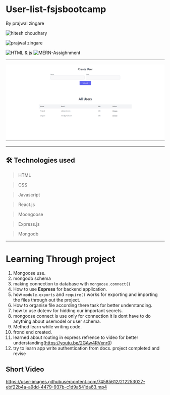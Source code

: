 # User-list-fsjsbootcamp

By prajwal zingare

 ![hitesh choudhary](https://img.shields.io/badge/Prajwal--Zingare-JS--Devloper-green)


![prajwal zingare](https://img.shields.io/badge/Full--fledge-JS--project-red)

![HTML & js](https://img.shields.io/badge/HTML-js-orange)
![MERN-Assighnment](https://img.shields.io/badge/MERN-Assighnment-orange)


---
![myproject](./userlist.png)

---
## 🛠 Technologies used

> HTML

> CSS

> Javascript

> React.js

> Moongoose

> Express.js

> Mongodb


---
# Learning Through project
1. Mongoose use.
2. mongodb schema
3. making connection to database with ```mongoose.connect()```
4. How to use **Express** for backend application.
5. how ```module.exports``` and ```require()``` works for exporting and importing the files through out the project.
6. How to organise file according there task for better understanding.
7. how to use dotenv for hidding our important secrets.
8. mongoose connect is use only for connection it is dont have to do anything about usemodel or user schema.
9. Method learn while writing code.
10. frond end created.
11. learned about routing in express refrence to video for better understanding(https://youtu.be/2GAw4RVxnr0)
12. try to learn app write authentication from docs.
project completed and revise

## Short Video



https://user-images.githubusercontent.com/74585612/212253027-ebf22b4a-a9dd-4479-937b-c1d9a541da63.mp4


